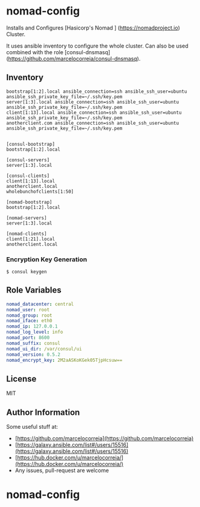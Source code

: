 # nomad-config

Installs and Configures [Hasicorp's Nomad ] (https://nomadproject.io) Cluster.

It uses ansible inventory to configure the whole cluster. Can also be used 
combined with the role [consul-dnsmasq] (https://github.com/marcelocorreia/consul-dnsmasq). 

## Inventory

```
bootstrap[1:2].local ansible_connection=ssh ansible_ssh_user=ubuntu ansible_ssh_private_key_file=~/.ssh/key.pem
server[1:3].local ansible_connection=ssh ansible_ssh_user=ubuntu ansible_ssh_private_key_file=~/.ssh/key.pem
client[1:13].local ansible_connection=ssh ansible_ssh_user=ubuntu ansible_ssh_private_key_file=~/.ssh/key.pem
anotherclient.com ansible_connection=ssh ansible_ssh_user=ubuntu ansible_ssh_private_key_file=~/.ssh/key.pem


[consul-bootstrap]
bootstrap[1:2].local

[consul-servers]
server[1:3].local

[consul-clients]
client[1:13].local
anotherclient.local
wholebunchofclients[1:50]

[nomad-bootstrap]
bootstrap[1:2].local

[nomad-servers]
server[1:3].local

[nomad-clients]
client[1:21].local
anotherclient.local

```

### Encryption Key Generation

```
$ consul keygen
```

## Role Variables

```yml
nomad_datacenter: central
nomad_user: root
nomad_group: root
nomad_iface: eth0
nomad_ip: 127.0.0.1
nomad_log_level: info
nomad_port: 8600
nomad_suffix: consul
nomad_ui_dir: /var/consul/ui
nomad_version: 0.5.2
nomad_encrypt_key: 2M2aASKoKGek05TjpHcsuw==

```



License
-------

MIT

Author Information
------------------

Some useful stuff at:
- [https://github.com/marcelocorreia](https://github.com/marcelocorreia)
- [https://galaxy.ansible.com/list#/users/15516](https://galaxy.ansible.com/list#/users/15516)
- [https://hub.docker.com/u/marcelocorreia/](https://hub.docker.com/u/marcelocorreia/)
- Any issues, pull-request are welcome
# nomad-config
